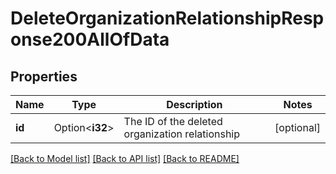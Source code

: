# DeleteOrganizationRelationshipResponse200AllOfData

## Properties

Name | Type | Description | Notes
------------ | ------------- | ------------- | -------------
**id** | Option<**i32**> | The ID of the deleted organization relationship | [optional]

[[Back to Model list]](../README.md#documentation-for-models) [[Back to API list]](../README.md#documentation-for-api-endpoints) [[Back to README]](../README.md)


